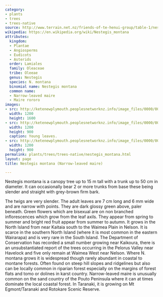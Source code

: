 ```yaml
---
category:
- plants
- trees
- trees-native
source: http://www.terrain.net.nz/friends-of-te-henui-group/table-1/nestegis-montana-narrow-leaved-maire.html
wikipedia: https://en.wikipedia.org/wiki/Nestegis_montana
attributes:
  kingdom:
  - Plantae
  - Angiosperms
  - Eudicots
  - Asterids
  order: Lamiales
  family: Oleaceae
  tribe: Oleeae
  genus: Nestegis
  species: N. montana
  binomial name: Nestegis montana
  common name:
  - Narrow-leaved maire
  - Maire rororo
images:
- src: http://ketenewplymouth.peoplesnetworknz.info/image_files/0000/0003/6384/nestegis_montana__narrow-leaved_maire-001.JPG
  width: 1200
  height: 1600
- src: http://ketenewplymouth.peoplesnetworknz.info/image_files/0000/0003/6394/nestegis_montana__narrow-leaved_maire-004.JPG
  width: 1200
  height: 900
  caption: Young leaves.
- src: http://ketenewplymouth.peoplesnetworknz.info/image_files/0000/0003/6389/nestegis_montana__narrow-leaved_maire-003.JPG
  width: 1200
  height: 900
permalink: plants/trees/trees-native/nestegis_montana.html
layout: page
title: Nestegis montana (Narrow-leaved maire)

---
```

Nestegis montana is a canopy tree up to 15 m tall with a trunk up to 50 cm in diameter. It can occasionally bear 2 or more trunks from base these being slender and straight with grey-brown firm bark. 

The twigs are very slender. 
The adult leaves are 7 cm long and 6 mm wide and are narrow with points. They are dark glossy green above, paler beneath. Green flowers which are bisexual are on non branched inflorescences which grow from the leaf axils. They appear from spring to summer and bright red fruit appear from summer to autumn.
It grows in the North Island from near Kaitaia south to the Waimea Plain in Nelson. It is scarce in the southern North Island (where it is most common in the eastern Wairarapa) and is very rare in the South Island. The Department of Conservation has recorded a small number growing near Kaikoura, there is an unsubstantiated report of the trees occurring in the Pelorus Valley near Havelock and five only remain at Waimea West near Nelson. 
Where N. montana grows it is widespread though rarely abundant in coastal to montane forests. Often found on steep hill slopes and ridgelines but also can be locally common in riparian forest especially on the margins of forest flats and tomo or dolines in karst country. Narrow-leaved maire is unusually common on the sand country of the Pouto Peninsula where it can at times dominate the local coastal forest. In Taranaki, it is growing on Mt Egmont/Taranaki and Rotokare Scenic Reserve.
